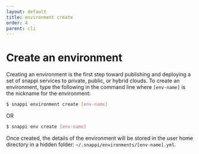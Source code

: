 ```yaml
---
layout: default
title: environment create
order: 4
parent: cli
---
```


# Create an environment
Creating an environment is the first step toward publishing and deploying a set of snappi services to private, 
public, or hybrid clouds. To create an environment, type the following in the command line where `[env-name]` 
is the nickname for the environment:

```sh
$ snappi environment create [env-name]
```

OR

```sh
$ snappi env create [env-name]
```

Once created, the details of the environment will be stored in the user home directory in a hidden folder:
`~/.snappi/environments/[env-name].yml`.